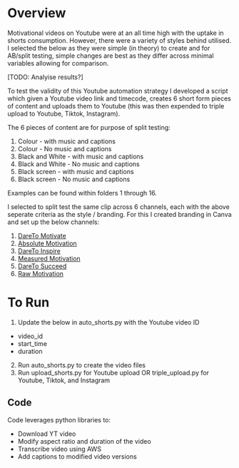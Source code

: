 # Overview
Motivational videos on Youtube were at an all time high with the uptake in shorts consumption. However, there were a variety of styles behind utilised. I selected the below as they were simple (in theory) to create and for AB/split testing, simple changes are best as they differ across minimal variables allowing for comparison.

[TODO: Analyise results?]

To test the validity of this Youtube automation strategy I developed a script which given a Youtube video link and timecode, creates 6 short form pieces of content and uploads them to Youtube (this was then expended to triple upload to Youtube, Tiktok, Instagram).

The 6 pieces of content are for purpose of split testing:
1. Colour - with music and captions
2. Colour - No music and captions
3. Black and White - with music and captions
4. Black and White - No music and captions
5. Black screen - with music and captions
6. Black screen - No music and captions

Examples can be found within folders 1 through 16.

I selected to split test the same clip across 6 channels, each with the above seperate criteria as the style / branding. For this I created branding in Canva and set up the below channels:

1. [DareTo Motivate](https://www.youtube.com/@dareto_motivate)
2. [Absolute Motivation](https://www.youtube.com/@Absolute-Motivation)
3. [DareTo Inspire](https://www.youtube.com/@dareto_inspire)
4. [Measured Motivation](https://www.youtube.com/@measuredmotivation)
5. [DareTo Succeed](https://www.youtube.com/@dareto_succeed)
6. [Raw Motivation](https://www.youtube.com/@rawmotivation_)

# To Run

1. Update the below in auto_shorts.py with the Youtube video ID 
 - video_id
 - start_time
 - duration
2. Run auto_shorts.py to create the video files
3. Run upload_shorts.py for Youtube upload OR triple_upload.py for Youtube, Tiktok, and Instagram

## Code

Code leverages python libraries to:
- Download YT video
- Modify aspect ratio and duration of the video
- Transcribe video using AWS
- Add captions to modified video versions